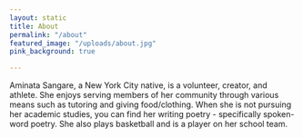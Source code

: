 ```yaml
---
layout: static
title: About
permalink: "/about"
featured_image: "/uploads/about.jpg"
pink_background: true

---
```

Aminata Sangare, a New York City native, is a volunteer, creator, and athlete. She enjoys serving members of her community through various means such as tutoring and giving food/clothing. When she is not pursuing her academic studies, you can find her writing poetry - specifically spoken-word poetry. She also plays basketball and is a player on her school team.